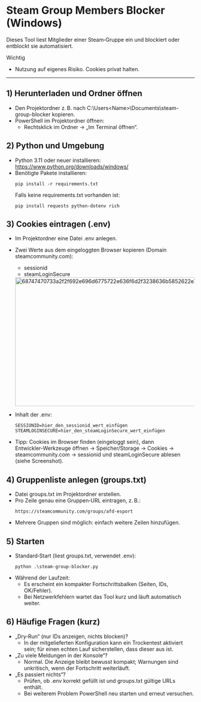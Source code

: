 # Steam Group Members Blocker (Windows)

Dieses Tool liest Mitglieder einer Steam‑Gruppe ein und blockiert oder entblockt sie automatisiert.

Wichtig
- Nutzung auf eigenes Risiko. Cookies privat halten.

---

## 1) Herunterladen und Ordner öffnen
- Den Projektordner z. B. nach C:\Users\<Name>\Documents\steam-group-blocker kopieren.
- PowerShell im Projektordner öffnen:
  - Rechtsklick im Ordner → „Im Terminal öffnen“.

## 2) Python und Umgebung
- Python 3.11 oder neuer installieren: https://www.python.org/downloads/windows/
- Benötigte Pakete installieren:
  ```
  pip install -r requirements.txt
  ```
  Falls keine requirements.txt vorhanden ist:
  ```
  pip install requests python-dotenv rich
  ```

## 3) Cookies eintragen (.env)
- Im Projektordner eine Datei .env anlegen.
- Zwei Werte aus dem eingeloggten Browser kopieren (Domain steamcommunity.com):
  - sessionid
  - steamLoginSecure
  <img width="765" height="345" alt="68747470733a2f2f692e696d6775722e636f6d2f3238636b5852622e706e67" src="https://github.com/user-attachments/assets/c203dc64-f65a-4a90-918a-096ad90d66eb" />

 
- Inhalt der .env:
  ```
  SESSIONID=hier_den_sessionid_wert_einfügen
  STEAMLOGINSECURE=hier_den_steamLoginSecure_wert_einfügen
  ```
- Tipp: Cookies im Browser finden (eingeloggt sein), dann Entwickler‑Werkzeuge öffnen → Speicher/Storage → Cookies → steamcommunity.com → sessionid und steamLoginSecure ablesen (siehe Screenshot).

## 4) Gruppenliste anlegen (groups.txt)
- Datei groups.txt im Projektordner erstellen.
- Pro Zeile genau eine Gruppen‑URL eintragen, z. B.:
  ```
  https://steamcommunity.com/groups/afd-esport
  ```
- Mehrere Gruppen sind möglich: einfach weitere Zeilen hinzufügen.

## 5) Starten
- Standard‑Start (liest groups.txt, verwendet .env):
  ```
  python .\steam-group-blocker.py
  ```
- Während der Laufzeit:
  - Es erscheint ein kompakter Fortschrittsbalken (Seiten, IDs, OK/Fehler).
  - Bei Netzwerkfehlern wartet das Tool kurz und läuft automatisch weiter.

## 6) Häufige Fragen (kurz)
- „Dry‑Run“ (nur IDs anzeigen, nichts blocken)?
  - In der mitgelieferten Konfiguration kann ein Trockentest aktiviert sein; für einen echten Lauf sicherstellen, dass dieser aus ist.
- „Zu viele Meldungen in der Konsole“?
  - Normal. Die Anzeige bleibt bewusst kompakt; Warnungen sind unkritisch, wenn der Fortschritt weiterläuft.
- „Es passiert nichts“?
  - Prüfen, ob .env korrekt gefüllt ist und groups.txt gültige URLs enthält.
  - Bei weiterem Problem PowerShell neu starten und erneut versuchen.
